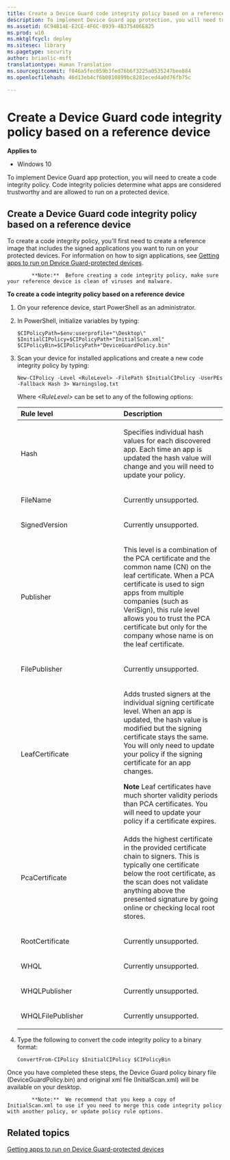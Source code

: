 ```yaml
---
title: Create a Device Guard code integrity policy based on a reference device (Windows 10)
description: To implement Device Guard app protection, you will need to create a code integrity policy. Code integrity policies determine what apps are considered trustworthy and are allowed to run on a protected device.
ms.assetid: 6C94B14E-E2CE-4F6C-8939-4B375406E825
ms.prod: w10
ms.mktglfcycl: deploy
ms.sitesec: library
ms.pagetype: security
author: brianlic-msft
translationtype: Human Translation
ms.sourcegitcommit: f046a5fec059b3fed76b6f3225a0535247bee884
ms.openlocfilehash: 46d13eb4cf6b0810899bc8281eced4a0d76fb75c

---
```


# Create a Device Guard code integrity policy based on a reference device
**Applies to**
-   Windows 10

To implement Device Guard app protection, you will need to create a code integrity policy. Code integrity policies determine what apps are considered trustworthy and are allowed to run on a protected device.

## <a href="" id="create-a-device-guard-code-integrity-policy-based-on--a-reference-device"></a>Create a Device Guard code integrity policy based on a reference device

To create a code integrity policy, you'll first need to create a reference image that includes the signed applications you want to run on your protected devices. For information on how to sign applications, see [Getting apps to run on Device Guard-protected devices](getting-apps-to-run-on-device-guard-protected-devices.md).
> 
            **Note:**  Before creating a code integrity policy, make sure your reference device is clean of viruses and malware.
 
**To create a code integrity policy based on a reference device**

1.  On your reference device, start PowerShell as an administrator.
2.  In PowerShell, initialize variables by typing:
    ``` syntax
    $CIPolicyPath=$env:userprofile+"\Desktop\"
    $InitialCIPolicy=$CIPolicyPath+"InitialScan.xml"
    $CIPolicyBin=$CIPolicyPath+"DeviceGuardPolicy.bin"
    ```
3.  Scan your device for installed applications and create a new code integrity policy by typing:
    ``` syntax
    New-CIPolicy -Level <RuleLevel> -FilePath $InitialCIPolicy -UserPEs -Fallback Hash 3> Warningslog.txt
    ```
    Where *&lt;RuleLevel&gt;* can be set to any of the following options:
    <table>
    <colgroup>
    <col width="50%" />
    <col width="50%" />
    </colgroup>
    <thead>
    <tr class="header">
    <th align="left">Rule level</th>
    <th align="left">Description</th>
    </tr>
    </thead>
    <tbody>
    <tr class="odd">
    <td align="left"><p>Hash</p></td>
    <td align="left"><p>Specifies individual hash values for each discovered app. Each time an app is updated the hash value will change and you will need to update your policy.</p></td>
    </tr>
    <tr class="even">
    <td align="left"><p>FileName</p></td>
    <td align="left"><p>Currently unsupported.</p></td>
    </tr>
    <tr class="odd">
    <td align="left"><p>SignedVersion</p></td>
    <td align="left"><p>Currently unsupported.</p></td>
    </tr>
    <tr class="even">
    <td align="left"><p>Publisher</p></td>
    <td align="left"><p>This level is a combination of the PCA certificate and the common name (CN) on the leaf certificate. When a PCA certificate is used to sign apps from multiple companies (such as VeriSign), this rule level allows you to trust the PCA certificate but only for the company whose name is on the leaf certificate.</p></td>
    </tr>
    <tr class="odd">
    <td align="left"><p>FilePublisher</p></td>
    <td align="left"><p>Currently unsupported.</p></td>
    </tr>
    <tr class="even">
    <td align="left"><p>LeafCertificate</p></td>
    <td align="left"><p>Adds trusted signers at the individual signing certificate level. When an app is updated, the hash value is modified but the signing certificate stays the same. You will only need to update your policy if the signing certificate for an app changes.</p>
    <div class="alert">
    <strong>Note</strong>  Leaf certificates have much shorter validity periods than PCA certificates. You will need to update your policy if a certificate expires.
    </div>
    <div>
     
    </div></td>
    </tr>
    <tr class="odd">
    <td align="left"><p>PcaCertificate</p></td>
    <td align="left"><p>Adds the highest certificate in the provided certificate chain to signers. This is typically one certificate below the root certificate, as the scan does not validate anything above the presented signature by going online or checking local root stores.</p></td>
    </tr>
    <tr class="even">
    <td align="left"><p>RootCertificate</p></td>
    <td align="left"><p>Currently unsupported.</p></td>
    </tr>
    <tr class="odd">
    <td align="left"><p>WHQL</p></td>
    <td align="left"><p>Currently unsupported.</p></td>
    </tr>
    <tr class="even">
    <td align="left"><p>WHQLPublisher</p></td>
    <td align="left"><p>Currently unsupported.</p></td>
    </tr>
    <tr class="odd">
    <td align="left"><p>WHQLFilePublisher</p></td>
    <td align="left"><p>Currently unsupported.</p></td>
    </tr>
    </tbody>
    </table>
     
4.  Type the following to convert the code integrity policy to a binary format:
    ``` syntax
    ConvertFrom-CIPolicy $InitialCIPolicy $CIPolicyBin
    ```
Once you have completed these steps, the Device Guard policy binary file (DeviceGuardPolicy.bin) and original xml file (InitialScan.xml) will be available on your desktop.
>
            **Note:**  We recommend that you keep a copy of InitialScan.xml to use if you need to merge this code integrity policy with another policy, or update policy rule options.
 
## Related topics
[Getting apps to run on Device Guard-protected devices](getting-apps-to-run-on-device-guard-protected-devices.md)
 
 



<!--HONumber=Jun16_HO4-->


